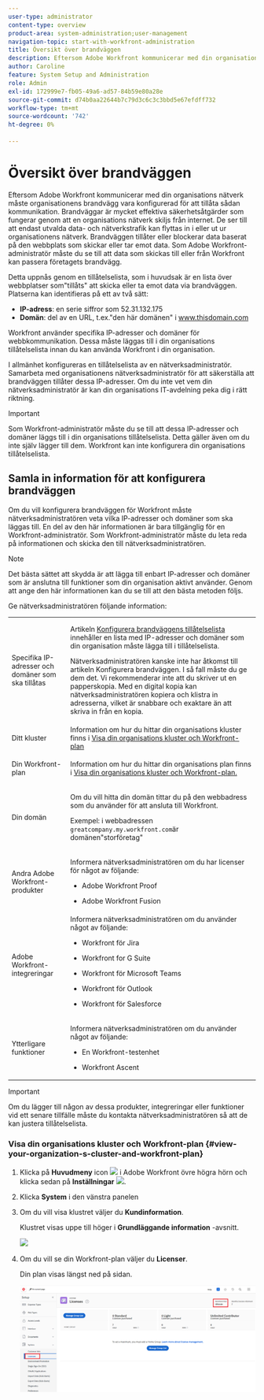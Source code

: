 ```yaml
---
user-type: administrator
content-type: overview
product-area: system-administration;user-management
navigation-topic: start-with-workfront-administration
title: Översikt över brandväggen
description: Eftersom Adobe Workfront kommunicerar med din organisations nätverk måste organisationens brandvägg vara konfigurerad för att tillåta sådan kommunikation. Brandväggar är mycket effektiva säkerhetsåtgärder som fungerar genom att en organisations nätverk skiljs från internet. De ser till att endast utvalda data- och nätverkstrafik kan flyttas in i eller ut ur organisationens nätverk. Brandväggen tillåter eller blockerar data baserat på den webbplats som skickar eller tar emot data. Som Adobe Workfront-administratör måste du se till att data som skickas till eller från Workfront kan passera företagets brandvägg.
author: Caroline
feature: System Setup and Administration
role: Admin
exl-id: 172999e7-fb05-49a6-ad57-84b59e80a28e
source-git-commit: d74b0aa22644b7c79d3c6c3c3bbd5e67efdff732
workflow-type: tm+mt
source-wordcount: '742'
ht-degree: 0%

---
```


# Översikt över brandväggen

Eftersom Adobe Workfront kommunicerar med din organisations nätverk måste organisationens brandvägg vara konfigurerad för att tillåta sådan kommunikation. Brandväggar är mycket effektiva säkerhetsåtgärder som fungerar genom att en organisations nätverk skiljs från internet. De ser till att endast utvalda data- och nätverkstrafik kan flyttas in i eller ut ur organisationens nätverk. Brandväggen tillåter eller blockerar data baserat på den webbplats som skickar eller tar emot data. Som Adobe Workfront-administratör måste du se till att data som skickas till eller från Workfront kan passera företagets brandvägg.

Detta uppnås genom en tillåtelselista, som i huvudsak är en lista över webbplatser som&quot;tillåts&quot; att skicka eller ta emot data via brandväggen. Platserna kan identifieras på ett av två sätt:

* **IP-adress**: en serie siffror som 52.31.132.175
* **Domän**: del av en URL, t.ex.&quot;den här domänen&quot; i www.thisdomain.com

Workfront använder specifika IP-adresser och domäner för webbkommunikation. Dessa måste läggas till i din organisations tillåtelselista innan du kan använda Workfront i din organisation.

I allmänhet konfigureras en tillåtelselista av en nätverksadministratör. Samarbeta med organisationens nätverksadministratör för att säkerställa att brandväggen tillåter dessa IP-adresser. Om du inte vet vem din nätverksadministratör är kan din organisations IT-avdelning peka dig i rätt riktning.

>[!IMPORTANT]
>
>Som Workfront-administratör måste du se till att dessa IP-adresser och domäner läggs till i din organisations tillåtelselista. Detta gäller även om du inte själv lägger till dem. Workfront kan inte konfigurera din organisations tillåtelselista.

## Samla in information för att konfigurera brandväggen

Om du vill konfigurera brandväggen för Workfront måste nätverksadministratören veta vilka IP-adresser och domäner som ska läggas till. En del av den här informationen är bara tillgänglig för en Workfront-administratör. Som Workfront-administratör måste du leta reda på informationen och skicka den till nätverksadministratören.

>[!NOTE]
>
>Det bästa sättet att skydda är att lägga till enbart IP-adresser och domäner som är anslutna till funktioner som din organisation aktivt använder. Genom att ange den här informationen kan du se till att den bästa metoden följs.

Ge nätverksadministratören följande information:

<table style="table-layout:auto"> 
 <col> 
 <col> 
 <tbody> 
  <tr> 
   <td role="rowheader">Specifika IP-adresser och domäner som ska tillåtas</td> 
   <td> <p>Artikeln <a href="../../administration-and-setup/get-started-wf-administration/configure-your-firewall.md" class="MCXref xref">Konfigurera brandväggens tillåtelselista</a> innehåller en lista med IP-adresser och domäner som din organisation måste lägga till i tillåtelselista. </p> <p>Nätverksadministratören kanske inte har åtkomst till artikeln Konfigurera brandväggen. I så fall måste du ge dem det. Vi rekommenderar inte att du skriver ut en papperskopia. Med en digital kopia kan nätverksadministratören kopiera och klistra in adresserna, vilket är snabbare och exaktare än att skriva in från en kopia.</p> </td> 
  </tr> 
  <tr> 
   <td role="rowheader">Ditt kluster</td> 
   <td>Information om hur du hittar din organisations kluster finns i <a href="#view-your-organization-s-cluster-and-workfront-plan" class="MCXref xref">Visa din organisations kluster och Workfront-plan</a></td> 
  </tr> 
  <tr> 
   <td role="rowheader">Din Workfront-plan</td> 
   <td> <p>Information om hur du hittar din organisations plan finns i <a href="#view-your-organization-s-cluster-and-workfront-plan" class="MCXref xref">Visa din organisations kluster och Workfront-plan.</a></p> </td> 
  </tr> 
  <tr> 
   <td role="rowheader">Din domän</td> 
   <td> <p>Om du vill hitta din domän tittar du på den webbadress som du använder för att ansluta till Workfront.</p> <p>Exempel: i webbadressen <code>greatcompany.my.workfront.com</code>är domänen"storföretag"</p> </td> 
  </tr> 
  <tr> 
   <td role="rowheader">Andra Adobe Workfront-produkter</td> 
   <td> <p>Informera nätverksadministratören om du har licenser för något av följande:</p> 
    <ul> 
     <li> <p>Adobe Workfront Proof</p> </li> 
     <li> <p>Adobe Workfront Fusion </p> </li> 
    </ul> </td> 
  </tr> 
  <tr> 
   <td role="rowheader">Adobe Workfront-integreringar</td> 
   <td>Informera nätverksadministratören om du använder något av följande:
    <ul>
     <li><p><p>Workfront för Jira</p></p></li>
     <li><p>Workfront for G Suite</p></li>
     <li><p>Workfront för Microsoft Teams</p></li>
     <li><p>Workfront för Outlook</p></li>
     <li><p>Workfront för Salesforce</p></li>
    </ul></td> 
  </tr> 
  <tr> 
   <td role="rowheader">Ytterligare funktioner</td> 
   <td> <p>Informera nätverksadministratören om du använder något av följande:</p> 
    <ul> 
     <li> <p>En Workfront-testenhet</p> </li> 
     <li> <p>Workfront Ascent</p> </li> 
    </ul> </td> 
  </tr> 
 </tbody> 
</table>

>[!IMPORTANT]
>
>Om du lägger till någon av dessa produkter, integreringar eller funktioner vid ett senare tillfälle måste du kontakta nätverksadministratören så att de kan justera tillåtelselista.

### Visa din organisations kluster och Workfront-plan {#view-your-organization-s-cluster-and-workfront-plan}

1. Klicka på **Huvudmeny** icon ![](assets/main-menu-icon.png) i Adobe Workfront övre högra hörn och klicka sedan på **Inställningar** ![](assets/gear-icon-settings.png).

1. Klicka **System** i den vänstra panelen
1. Om du vill visa klustret väljer du **Kundinformation**.

   Klustret visas uppe till höger i **Grundläggande information** -avsnitt.

   ![](assets/locate-cluster.png)

1. Om du vill se din Workfront-plan väljer du **Licenser**.

   Din plan visas längst ned på sidan.

   ![](assets/locate-plan.png)
